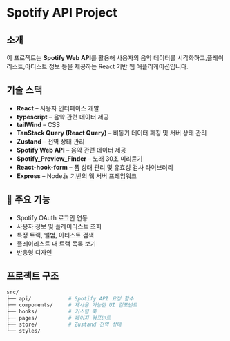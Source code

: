 # Spotify API Project

## 소개

이 프로젝트는 **Spotify Web API**를 활용해 사용자의 음악 데이터를 시각화하고,플레이리스트,아티스트 정보 등을 제공하는 React 기반 웹 애플리케이션입니다.

## 기술 스택

- **React** – 사용자 인터페이스 개발
- **typescript** – 음악 관련 데이터 제공
- **tailWind** – CSS
- **TanStack Query (React Query)** – 비동기 데이터 패칭 및 서버 상태 관리
- **Zustand** – 전역 상태 관리
- **Spotify Web API** – 음악 관련 데이터 제공
- **Spotify_Preview_Finder** – 노래 30초 미리듣기
- **React-hook-form** – 폼 상태 관리 및 유효성 검사 라이브러리
- **Express** – Node.js 기반의 웹 서버 프레임워크

## 🚀 주요 기능

- Spotify OAuth 로그인 연동
- 사용자 정보 및 플레이리스트 조회
- 특정 트랙, 앨범, 아티스트 검색
- 플레이리스트 내 트랙 목록 보기
- 반응형 디자인

## 프로젝트 구조

```bash
src/
├── api/            # Spotify API 요청 함수
├── components/     # 재사용 가능한 UI 컴포넌트
├── hooks/          # 커스텀 훅
├── pages/          # 페이지 컴포넌트
├── store/          # Zustand 전역 상태
└── styles/
```
